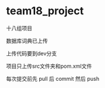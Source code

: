 # team18_project
十八组项目

数据库词典已上传

上传代码要到dev分支



项目只上传src文件夹和pom.xml文件

每次提交前先 pull 后 commit 然后 push
